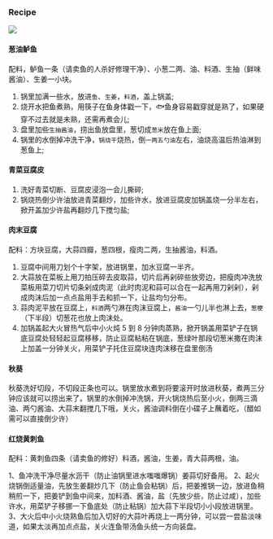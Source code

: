 ### Recipe

![](http://with.muyunyun.cn/5ec7ed84857ab45413f82b1c2da5e4e4.jpg)

#### 葱油鲈鱼

配料，鲈鱼一条（请卖鱼的人杀好修理干净）、小葱二两、油、料酒、生抽（鲜味酱油）、生姜一小块。

1. 锅里加满一些水，放进`鱼`、`生姜`，`料酒`，盖上锅盖;
2. 烧开水把鱼煮熟，用筷子在鱼身体戳一下，🐟鱼身容易戳穿就是熟了，如果硬穿不过去就是未熟，还需再煮会儿;
3. 盘里加些`生抽酱油`，捞出鱼放盘里，葱切成`葱米`放在鱼上面;
4. 锅里的水倒掉冲洗干净，`锅烧干`烧热，倒`一两五勺油`左右，油烧高温后热油淋到葱鱼上;

#### 青菜豆腐皮

1. 洗好青菜切断、豆腐皮浸泡一会儿撕碎;
2. 锅烧热倒少许油放进青菜翻炒，加些许水，放进豆腐皮加锅盖烧一分半左右，掀开盖加少许盐再翻炒几下搅匀盐;

#### 肉末豆腐

配料：方块豆腐，大蒜四瓣，葱四根，瘦肉二两，生抽酱油，料酒。

1. 豆腐中间用刀划个十字架，放进锅里，加水豆腐一半齐。
2. 大蒜放在菜板上用刀拍压碎去皮取蒜，切片后再剁碎些放旁边，把瘦肉冲洗放菜板用菜刀切片切条剁成肉泥（此时肉泥和蒜可以合在一起再用刀剁剁），剁成肉沫后加一点点盐用手去和抓一下，让盐均匀分布。
3. 蒜肉泥平放在豆腐上，`料酒`两勺淋在肉沫豆腐上，`酱油`一勺儿半也淋上去，`葱梗`（下半段）切葱花也放上肉沫处。
4. 加锅盖起大火冒热气后中小火炖 5 到 8 分钟肉蒸熟，掀开锅盖用菜铲子在锅底豆腐处轻轻起豆腐移移，防止豆腐粘粘在锅底，葱绿叶那段切葱米撒在肉沫上加盖一分钟关火，用菜铲子托住豆腐块连肉沫移在盘里倒汤

#### 秋葵

秋葵洗好切段，不切段正条也可以。锅里放水煮到将要滚开时放进秋葵，煮两三分钟应该就可以捞出来了。锅里的水倒掉冲洗锅，开火锅烧热后至小火，倒两三滴油、两勺酱油、大蒜末翻搅几下哦，关火，酱油调料倒在小碟子上蘸着吃，（醋如需可以直接倒少许）

#### 红烧黄刺鱼

配料：黄刺鱼四条（请卖鱼的修好）料酒，酱油，生姜，青大蒜两根，油。

1、鱼冲洗干净尽量水沥干（防止油锅里进水嗤嗤爆锅）姜蒜切好备用。
2、起火烧锅倒适量油，先放生姜翻炒几下（防止鱼会粘锅）后，把姜推锅一边，放进鱼稍稍煎一下，把姜铲到鱼中间来，加料酒、酱油，盐（先放少些，防止过咸），加些许水，用菜铲子移挪一下鱼底处（防止粘锅）加大蒜下半段切小小段放进锅里。
3、大火后中小火烧熟鱼后加入切好的大蒜叶再烧上一两分钟，可以尝一尝盐淡味道，如果太淡再加点点盐，关火连鱼带汤鱼头统一方向装盘。
